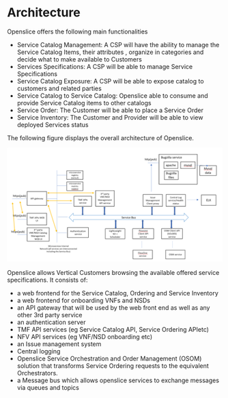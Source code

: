 # Architecture


Openslice offers the following main functionalities
* Service Catalog Management: A CSP will have the ability to manage the Service Catalog Items, their attributes , organize in categories and decide what to make available to Customers
* Services Specifications: A CSP will be able to manage Service Specifications
* Service Catalog Exposure: A CSP will be able to expose catalog to customers and related parties
* Service Catalog to Service Catalog: Openslice able to consume and provide Service Catalog items to other catalogs
* Service Order: The Customer will be able to place a Service Order
* Service Inventory: The Customer and Provider will be able to view deployed Services status


The following figure displays the overall architecture of Openslice.

[![Openslice  architecture](../images/architecture.png)](../images/architecture.png)


Openslice allows Vertical Customers browsing the available offered service specifications. It consists of:
* a web frontend for the Service Catalog, Ordering and Service Inventory
* a web frontend for onboarding VNFs and NSDs
* an API gateway that will be used by the web front end as well as any other 3rd party service
* an authentication server
* TMF API services (eg Service Catalog API, Service Ordering APIetc)
* NFV API services (eg VNF/NSD onboarding etc)
* an Issue management system
* Central logging
* Openslice Service Orchestration and Order Management (OSOM) solution that  transforms Service Ordering requests to the equivalent Orchestrators. 
* a Message bus which allows openslice services to exchange messages via queues and topics

